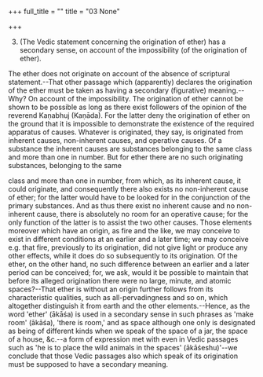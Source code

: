 +++
full_title = ""
title = "03 None"

+++


3. (The Vedic statement concerning the origination of ether) has a secondary sense, on account of the impossibility (of the origination of ether).

The ether does not originate on account of the absence of scriptural statement.--That other passage which (apparently) declares the origination of the ether must be taken as having a secondary (figurative) meaning.--Why? On account of the impossibility. The origination of ether cannot be shown to be possible as long as there exist followers of the opinion of the reverend Kaṇabhuj (Kaṇāda). For the latter deny the origination of ether on the ground that it is impossible to demonstrate the existence of the required apparatus of causes. Whatever is originated, they say, is originated from inherent causes, non-inherent causes, and operative causes. Of a substance the inherent causes are substances belonging to the same class and more than one in number. But for ether there are no such originating substances, belonging to the same

class and more than one in number, from which, as its inherent cause, it could originate, and consequently there also exists no non-inherent cause of ether; for the latter would have to be looked for in the conjunction of the primary substances. And as thus there exist no inherent cause and no non-inherent cause, there is absolutely no room for an operative cause; for the only function of the latter is to assist the two other causes. Those elements moreover which have an origin, as fire and the like, we may conceive to exist in different conditions at an earlier and a later time; we may conceive e.g. that fire, previously to its origination, did not give light or produce any other effects, while it does do so subsequently to its origination. Of the ether, on the other hand, no such difference between an earlier and a later period can be conceived; for, we ask, would it be possible to maintain that before its alleged origination there were no large, minute, and atomic spaces?--That ether is without an origin further follows from its characteristic qualities, such as all-pervadingness and so on, which altogether distinguish it from earth and the other elements.--Hence, as the word 'ether' (ākāśa) is used in a secondary sense in such phrases as 'make room' (ākāśa), 'there is room,' and as space although one only is designated as being of different kinds when we speak of the space of a jar, the space of a house, &c.--a form of expression met with even in Vedic passages such as 'he is to place the wild animals in the spaces' (ākāśeshu)'--we conclude that those Vedic passages also which speak of its origination must be supposed to have a secondary meaning.

